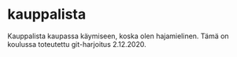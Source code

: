 # kauppalista
Kauppalista kaupassa käymiseen, koska olen hajamielinen.
Tämä on koulussa toteutettu git-harjoitus 2.12.2020.
